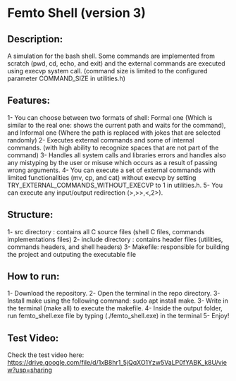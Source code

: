 # Femto Shell (version 3)
## Description:
 A simulation for the bash shell. Some commands are implemented from scratch (pwd, cd, echo, and exit) and the external commands are executed using execvp system call. (command size is limited to the configured parameter COMMAND_SIZE in utilities.h)
## Features:
 1- You can choose between two formats of shell: Formal one (Which is similar to the real one: shows the current path and waits for the command), and Informal one (Where the path is replaced with jokes that are selected randomly)
 2- Executes external commands and some of internal commands. (with high ability to recognize spaces that are not part of the command)
 3- Handles all system calls and libraries errors and handles also any mistyping by the user or misuse which occurs as a result of passing wrong arguments.
 4- You can execute a set of external commands with limited functionalities (mv, cp, and cat) without execvp by setting TRY_EXTERNAL_COMMANDS_WITHOUT_EXECVP to 1 in  utilities.h.
 5- You can execute any input/output redirection (>,>>,<,2>).
## Structure:
 1- src directory : contains all C source files (shell C files, commands implementations files)
 2- include directory : contains header files (utilities, commands headers, and shell headers)
 3- Makefile: responsible for building the project and outputing the executable file
## How to run:
 1- Download the repository.
 2- Open the terminal in the repo directory.
 3- Install make using the following command: sudo apt install make.
 3- Write in the terminal (make all) to execute the makefile.
 4- Inside the output folder, run femto_shell.exe file by typing (./femto_shell.exe) in the terminal
 5- Enjoy!
## Test Video:
 Check the test video here: https://drive.google.com/file/d/1xB8hr1_5jQqXO1Yzw5VaLP0fYABK_k8U/view?usp=sharing
